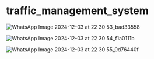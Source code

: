  traffic_management_system
 =========================
 

![WhatsApp Image 2024-12-03 at 22 30 53_bad33558](https://github.com/user-attachments/assets/e26c48a2-7ff8-4180-8bff-d2de5b8020da)


![WhatsApp Image 2024-12-03 at 22 30 54_f1a0111b](https://github.com/user-attachments/assets/fc7ae30d-c9ba-4d8e-8392-4364acd7ff28)


![WhatsApp Image 2024-12-03 at 22 30 55_0d76440f](https://github.com/user-attachments/assets/c218de8f-b6d2-4e97-9288-55422a14db1c)


